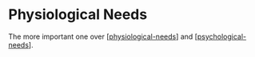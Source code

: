 # Physiological Needs

The more important one over [[physiological-needs]] and [[psychological-needs]].

[//begin]: # "Autogenerated link references for markdown compatibility"
[physiological-needs]: physiological-needs "Physiological Needs"
[psychological-needs]: psychological-needs "Psychological Needs"
[//end]: # "Autogenerated link references" 